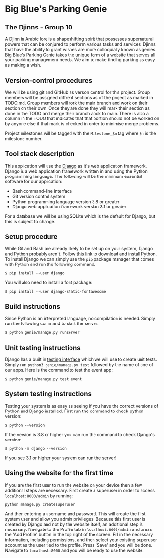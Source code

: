 # Big Blue's Parking Genie

## The Djinns - Group 10

A Djinn in Arabic lore is a shapeshifting spirit that possesses supernatural powers that can be conjured to perform various tasks and services. Djinns that have the ability to grant wishes are more colloquially known as genies. Big Blue's Parking Genie takes the unique form of a website that serves all your parking management needs. We aim to make finding parking as easy as making a wish. 

## Version-control procedures 

We will be using git and GitHub as verson control for this project. Group members will be assigned diffrent sections as of the project as marked in TODO.md. Group members will fork the main branch and work on their section on their own. Once they are done they will mark their section as done in the TODO and merge their branch abck to main. There is also a column in the TODO that indicates that that portion should not be worked on by anyone else if that mark is checked in order to minimise merge problems.

Project milestones will be tagged with the `Milestone_$n` tag where `$n` is the milestone number. 

## Tool stack description

This application will use the [Django](https://www.djangoproject.com/) as it's web application framework. Django is a web application framework written in and using the Python programming language. The following will be the minimum essential software for our application:

 - Bash command-line interface
 - Git version control system
 - Python programming language version 3.8 or greater
 - Django web application framework version 3.1 or greater

For a database we will be using SQLite which is the default for Django, but this is subject to change.

## Setup procedure

While Git and Bash are already likely to be set up on your system, Django and Python probably aren't. Follow [this link](https://www.python.org/downloads/) to download and install Python. To install Django we can simply use the `pip` package manager that comes with Python and run the following command:

```
$ pip install --user django
```

You will also need to install a font package:

```
$ pip install --user django-static-fontawesome
```

## Build instructions

Since Python is an interpreted language, no compilation is needed. Simply run the following command to start the server:

```
$ python genie/manage.py runserver
```

## Unit testing instructions

Django has a built in [testing interface](https://docs.djangoproject.com/en/3.1/intro/tutorial05/) which we will use to create unit tests. Simply run `python3 genie/manage.py test` followed by the name of one of our apps. Here is the command to test the event app:

```
$ python genie/manage.py test event
```

## System testing instructions

Testing your system is as easy as seeing if you have the correct versions of Python and Django installed. First run the command to check python version:

```
$ python --version
```

If the version is 3.8 or higher you can run the command to check Django's version:

```
$ python -m django --version
```

If you see 3.1 or higher your system can run the server!

## Using the website for the first time

If you are the first user to run the website on your device then a few additional steps are necessary.  First create a superuser in order to access `localhost:8000/admin` by running:

```
python manage.py createsuperuser
```

And then entering a username and password. This will create the first system user and allow you admin privileges. Because this first user is created by Django and not by the website itself, an additional step is necessary. Navigate to the Profile tab in `localhost:8000/admin` and press the 'Add Profile' button in the top right of the screen. Fill in the necessary information, including permissions, and then select your existing superuser account as the user tied to the profile. Press 'Save' and you will be done. Navigate to `localhost:8000` and you will be ready to use the website.